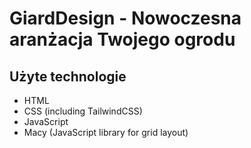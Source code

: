 # GiardDesign - Nowoczesna aranżacja Twojego ogrodu
## Użyte technologie
* HTML
* CSS (including TailwindCSS)
* JavaScript
* Macy (JavaScript library for grid layout)